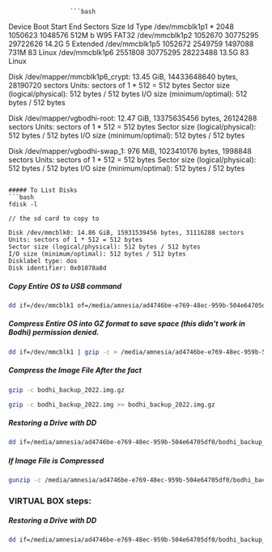                      ```bash
Device         Boot   Start      End  Sectors  Size Id Type
/dev/mmcblk1p1 *       2048  1050623  1048576  512M  b W95 FAT32
/dev/mmcblk1p2      1052670 30775295 29722626 14.2G  5 Extended
/dev/mmcblk1p5      1052672  2549759  1497088  731M 83 Linux
/dev/mmcblk1p6      2551808 30775295 28223488 13.5G 83 Linux


Disk /dev/mapper/mmcblk1p6_crypt: 13.45 GiB, 14433648640 bytes, 28190720 sectors
Units: sectors of 1 * 512 = 512 bytes
Sector size (logical/physical): 512 bytes / 512 bytes
I/O size (minimum/optimal): 512 bytes / 512 bytes


Disk /dev/mapper/vgbodhi-root: 12.47 GiB, 13375635456 bytes, 26124288 sectors
Units: sectors of 1 * 512 = 512 bytes
Sector size (logical/physical): 512 bytes / 512 bytes
I/O size (minimum/optimal): 512 bytes / 512 bytes


Disk /dev/mapper/vgbodhi-swap_1: 976 MiB, 1023410176 bytes, 1998848 sectors
Units: sectors of 1 * 512 = 512 bytes
Sector size (logical/physical): 512 bytes / 512 bytes
I/O size (minimum/optimal): 512 bytes / 512 bytes
```

##### To List Disks
```bash
fdisk -l
```

```
// the sd card to copy to

Disk /dev/mmcblk0: 14.86 GiB, 15931539456 bytes, 31116288 sectors
Units: sectors of 1 * 512 = 512 bytes
Sector size (logical/physical): 512 bytes / 512 bytes
I/O size (minimum/optimal): 512 bytes / 512 bytes
Disklabel type: dos
Disk identifier: 0x01078a8d
```

##### Copy Entire OS to USB command
```bash
dd if=/dev/mmcblk1 of=/media/amnesia/ad4746be-e769-48ec-959b-504e64705df0/bodhi_backup_2022.iso bs=64K conv=noerror,sync status=progress
```

##### Compress Entire OS into GZ format to save space (this didn't work in Bodhi) permission denied.
```bash
dd if=/dev/mmcblk1 | gzip -c > /media/amnesia/ad4746be-e769-48ec-959b-504e64705df0/bodhi_backup_2022.img.gz
```

##### Compress the Image File After the fact
```bash
gzip -c bodhi_backup_2022.img.gz
```

```bash
gzip -c bodhi_backup_2022.img >> bodhi_backup_2022.img.gz
```
##### Restoring a Drive with DD
```bash
dd if=/media/amnesia/ad4746be-e769-48ec-959b-504e64705df0/bodhi_backup_2022.img of=/dev/mmcblk1 status=progress
```

##### If Image File is Compressed
```bash
gunzip -c /media/amnesia/ad4746be-e769-48ec-959b-504e64705df0/bodhi_backup_2022.img.gz | dd of=/dev/mmcblk1
```

### VIRTUAL BOX steps:

##### Restoring a Drive with DD
```bash
dd if=/media/amnesia/ad4746be-e769-48ec-959b-504e64705df0/bodhi_backup_2022.img of=/dev/sda
```
